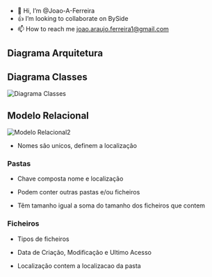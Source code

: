 - 👋 Hi, I’m @Joao-A-Ferreira
- :+1: I’m looking to collaborate on BySide
- 📫 How to reach me joao.araujo.ferreira1@gmail.com

<!---
Joao-A-Ferreira/Joao-A-Ferreira is a ✨ special ✨ repository because its `README.md` (this file) appears on your GitHub profile.
You can click the Preview link to take a look at your changes.
--->
## Diagrama Arquitetura

## Diagrama Classes
![Diagrama Classes](https://user-images.githubusercontent.com/101523889/158227395-851939b3-0cc0-4fe2-afd4-b57277fbf37c.png)

## Modelo Relacional

![Modelo Relacional2](https://user-images.githubusercontent.com/101523889/158222610-764f6b3c-d75c-4569-a7bd-878b0eb1f261.png)

 - Nomes são unicos, definem a localização <br>

### Pastas <br>

 - Chave composta nome e localização <br>
 
 - Podem conter outras pastas e/ou ficheiros <br>
 
 - Têm tamanho igual a soma do tamanho dos ficheiros que contem <br>
 
### Ficheiros <br>

 - Tipos de ficheiros <br>

 - Data de Criação, Modificação e Ultimo Acesso <br>
 
 - Localização contem a localizacao da pasta <br>

